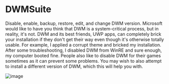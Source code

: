 # DWMSuite
Disable, enable, backup, restore, edit, and change DWM version.
Microsoft would like to have you think that DWM is a system-critical process, but in reality, it's not. DWM and its best friends, UWP apps, can completely brick your installation if they don't get their way even though it's otherwise totally usable. For example, I applied a corrupt theme and bricked my installation. After some troubleshooting, I disabled DWM from WinRE and sure enough, my computer booted fine. People also like to disable DWM for their games sometimes as it can prevent some problems. You may wish to also attempt to install a different version of DWM, which this will help you with.

![image](https://user-images.githubusercontent.com/84914212/233807306-f169f6cd-33b8-4a9d-8e0c-00becc0bd2ac.png)
